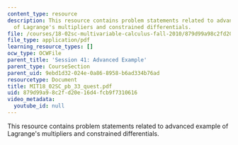 ```yaml
---
content_type: resource
description: This resource contains problem statements related to advanced example
  of Lagrange's multipliers and constrained differentials.
file: /courses/18-02sc-multivariable-calculus-fall-2010/879d99a98c2fd20e16d4fcb9f7310616_MIT18_02SC_pb_33_quest.pdf
file_type: application/pdf
learning_resource_types: []
ocw_type: OCWFile
parent_title: 'Session 41: Advanced Example'
parent_type: CourseSection
parent_uid: 9ebd1d32-024e-0a86-8958-b6ad334b76ad
resourcetype: Document
title: MIT18_02SC_pb_33_quest.pdf
uid: 879d99a9-8c2f-d20e-16d4-fcb9f7310616
video_metadata:
  youtube_id: null
---
```

This resource contains problem statements related to advanced example of Lagrange's multipliers and constrained differentials.

